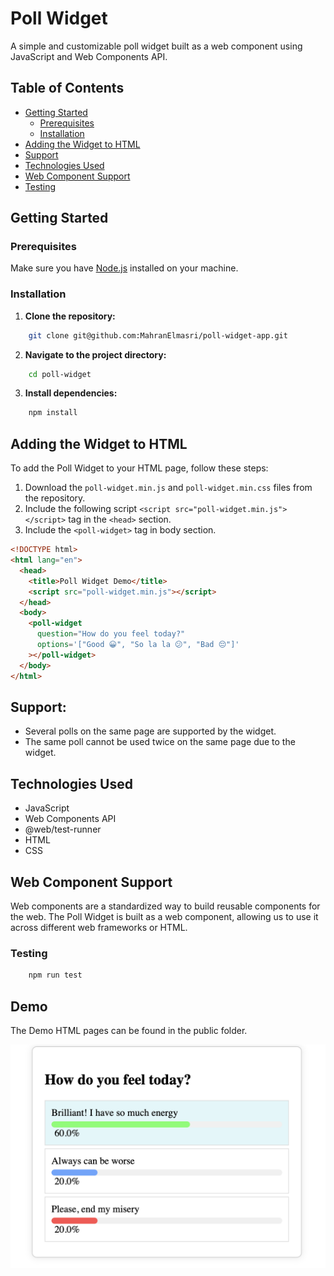 # Poll Widget

A simple and customizable poll widget built as a web component using JavaScript and Web Components API.

## Table of Contents

- [Getting Started](#getting-started)
  - [Prerequisites](#prerequisites)
  - [Installation](#installation)
- [Adding the Widget to HTML](#adding-the-widget-to-html)
- [Support](#support)
- [Technologies Used](#technologies-used)
- [Web Component Support](#web-component-support)
- [Testing](#testing)

## Getting Started

### Prerequisites

Make sure you have [Node.js](https://nodejs.org/) installed on your machine.

### Installation

1. **Clone the repository:**

```bash
    git clone git@github.com:MahranElmasri/poll-widget-app.git
```

2. **Navigate to the project directory:**

```bash
    cd poll-widget
```

3. **Install dependencies:**

```bash
    npm install
```

## Adding the Widget to HTML

To add the Poll Widget to your HTML page, follow these steps:

1. Download the `poll-widget.min.js` and `poll-widget.min.css` files from the repository.
2. Include the following script `<script src="poll-widget.min.js"></script>` tag in the `<head>` section.
3. Include the `<poll-widget>` tag in body section.

```html
<!DOCTYPE html>
<html lang="en">
  <head>
    <title>Poll Widget Demo</title>
    <script src="poll-widget.min.js"></script>
  </head>
  <body>
    <poll-widget
      question="How do you feel today?"
      options='["Good 😀", "So la la 😕", "Bad 😔"]'
    ></poll-widget>
  </body>
</html>
```

## Support:

- Several polls on the same page are supported by the widget.
- The same poll cannot be used twice on the same page due to the widget.

## Technologies Used

- JavaScript
- Web Components API
- @web/test-runner
- HTML
- CSS

## Web Component Support

Web components are a standardized way to build reusable components for the web.
The Poll Widget is built as a web component,
allowing us to use it across different web frameworks or HTML.

### Testing

```bash
    npm run test
```

## Demo

The Demo HTML pages can be found in the public folder.

![Screen Shot](public/screen-shot.png)

